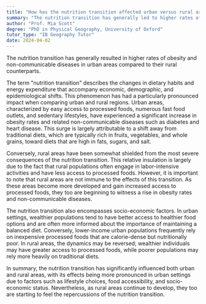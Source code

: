 ```yaml
---
title: "How has the nutrition transition affected urban versus rural areas?"
summary: "The nutrition transition has generally led to higher rates of obesity and non-communicable diseases in urban areas compared to rural ones."
author: "Prof. Mia Scott"
degree: "PhD in Physical Geography, University of Oxford"
tutor_type: "IB Geography Tutor"
date: 2024-04-02
---
```


The nutrition transition has generally resulted in higher rates of obesity and non-communicable diseases in urban areas compared to their rural counterparts.

The term "nutrition transition" describes the changes in dietary habits and energy expenditure that accompany economic, demographic, and epidemiological shifts. This phenomenon has had a particularly pronounced impact when comparing urban and rural regions. Urban areas, characterized by easy access to processed foods, numerous fast food outlets, and sedentary lifestyles, have experienced a significant increase in obesity rates and related non-communicable diseases such as diabetes and heart disease. This surge is largely attributable to a shift away from traditional diets, which are typically rich in fruits, vegetables, and whole grains, toward diets that are high in fats, sugars, and salt.

Conversely, rural areas have been somewhat shielded from the most severe consequences of the nutrition transition. This relative insulation is largely due to the fact that rural populations often engage in labor-intensive activities and have less access to processed foods. However, it is important to note that rural areas are not immune to the effects of this transition. As these areas become more developed and gain increased access to processed foods, they too are beginning to witness a rise in obesity rates and non-communicable diseases.

The nutrition transition also encompasses socio-economic factors. In urban settings, wealthier populations tend to have better access to healthier food options and are often more informed about the importance of maintaining a balanced diet. Conversely, lower-income urban populations frequently rely on inexpensive processed foods that are calorie-dense but nutritionally poor. In rural areas, the dynamics may be reversed; wealthier individuals may have greater access to processed foods, while poorer populations may rely more heavily on traditional diets.

In summary, the nutrition transition has significantly influenced both urban and rural areas, with its effects being more pronounced in urban settings due to factors such as lifestyle choices, food accessibility, and socio-economic status. Nevertheless, as rural areas continue to develop, they too are starting to feel the repercussions of the nutrition transition.
    